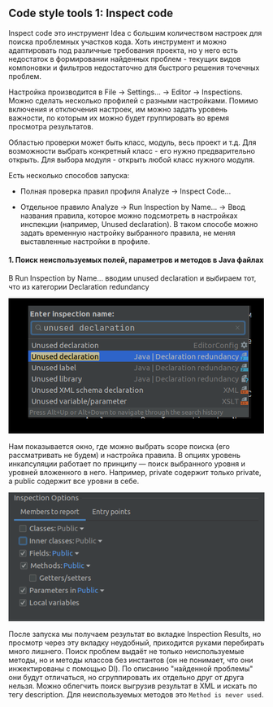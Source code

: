 ## Code style tools 1: Inspect code


Inspect code это инструмент Idea с большим количеством настроек для поиска проблемных участков кода.
Хоть инструмент и можно адаптировать под различные требования проекта, но у него есть недостаток в формировании
найденных проблем - текущих видов компоновки и фильтров недостаточно для быстрого решения точечных проблем.

Настройка производится в File -> Settings... -> Editor -> Inspections.
Можно сделать несколько профилей с разными настройками. Помимо включения и отключения настроек, им можно задать
уровень важности, по которым их можно будет группировать во время просмотра результатов.

Областью проверки может быть класс, модуль, весь проект и т.д. Для возможности выбрать конкретный класс - его нужно предварительно открыть. Для выбора модуля - открыть любой класс нужного модуля.

Есть несколько способов запуска:

- Полная проверка правил профиля Analyze -> Inspect Code...

- Отдельное правило Analyze -> Run Inspection by Name... -> Ввод названия правила, которое можно подсмотреть
в настройках инспекции (например, Unused declaration).
В таком способе можно задать временную настройку выбранного правила, не меняя выставленные настройки в профиле.

#### 1. Поиск неиспользуемых полей, параметров и методов в Java файлах

В Run Inspection by Name... вводим unused declaration и выбираем тот, что из категории Declaration redundancy

![Arrangement](../images/tools/inspect_code/unused_declaration.png)

Нам показывается окно, где можно выбрать scope поиска (его рассматривать не будем) и настройка правила.
В опциях уровень инкапсуляции работает по принципу — поиск выбранного уровня и уровней вложенного в него.
Например, private содержит только private, а public содержит все уровни в себе.

![Arrangement](../images/tools/inspect_code/unused_declaration2.png)

После запуска мы получаем результат во вкладке Inspection Results, но просмотр через эту вкладку неудобный,
приходится руками перебирать много лишнего.
Поиск проблем выдаёт не только неиспользуемые методы, но и методы классов без инстантов
(он не понимает, что они инжектированы с помощью DI).
По описанию "найденной проблемы" они будут отличаться, но сгруппировать их отдельно друг от друга нельзя.
Можно облегчить поиск выгрузив результат в XML и искать по тегу description.
Для неиспользуемых методов это `Method is never used`.